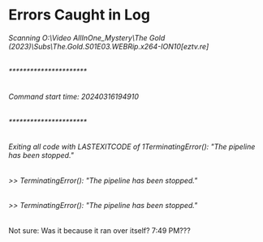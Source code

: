 # Errors Caught in Log
###### Scanning O:\Video AllInOne\_Mystery\The Gold (2023)\Subs\The.Gold.S01E03.WEBRip.x264-ION10[eztv.re]
###### **********************
###### Command start time: 20240316194910
###### **********************
###### Exiting all code with LASTEXITCODE of 1TerminatingError(): "The pipeline has been stopped."
###### >> TerminatingError(): "The pipeline has been stopped."
###### >> TerminatingError(): "The pipeline has been stopped."

Not sure: Was it because it ran over itself? 7:49 PM???
